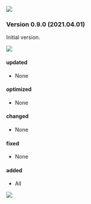 ![](kivakit-core/https://kivakit.org/images/horizontal-line.png)

### Version 0.9.0 (2021.04.01)

Initial version.

![](kivakit-core/https://kivakit.org/images/horizontal-line.png)

#### updated

* None

#### optimized

* None

#### changed

* None

#### fixed

* None

#### added

* All

![](kivakit-core/https://kivakit.org/images/horizontal-line.png)

